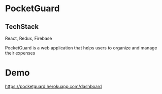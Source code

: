 # PocketGuard

## TechStack
React, Redux, Firebase

PocketGuard is a web application that helps users to organize and manage their expenses

# Demo
https://pocketguard.herokuapp.com/dashboard
